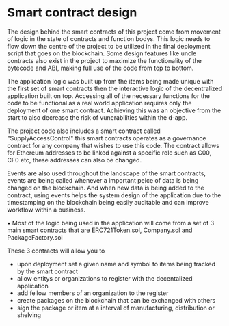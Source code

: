# Smart contract design

The design behind the smart contracts of this project come from movement of logic in the state of contracts and function bodys. This logic needs to flow down the centre of the project to be utilized in the final deployment script that goes on the blockchain. Some design features like uncle contracts also exist in the project to maximize the functionality of the bytecode and ABI, making full use of the code from top to bottom. 

The application logic was built up from the items being made unique with the first set of smart contracts then the interactive logic of the decentralized application built on top. Accessing all of the necessary functions for the code to be functional as a real world application requires only the deployment of one smart contract. Achieving this was an objective from the start to also decrease the risk of vunerabilities within the d-app. 

The project code also includes a smart contract called "SupplyAccessControl" this smart contracts operates as a governance contract for any company that wishes to use this code. The contract allows for Ethereum addresses to be linked against a specific role such as C00, CF0 etc, these addresses can also be changed. 

Events are also used throughout the landscape of the smart contracts, events are being called whenever a important peice of data is being changed on the blockchain. And when new data is being added to the contract, using events helps the system design of the application due to the timestamping on the blockchain being easily auditable and can improve workflow within a business. 

• Most of the logic being used in the application will come from a set of 3 main smart contracts that are ERC721Token.sol, Company.sol and PackageFactory.sol 

These 3 contracts will allow you to 

* upon deployment set a given name and symbol to items being tracked by the smart contract
* allow entitys or organizations to register with the decentalized application
* add fellow members of an organization to the register
* create packages on the blockchain that can be exchanged with others 
* sign the package or item at a interval of manufacturing, distribution or shelving 
        
